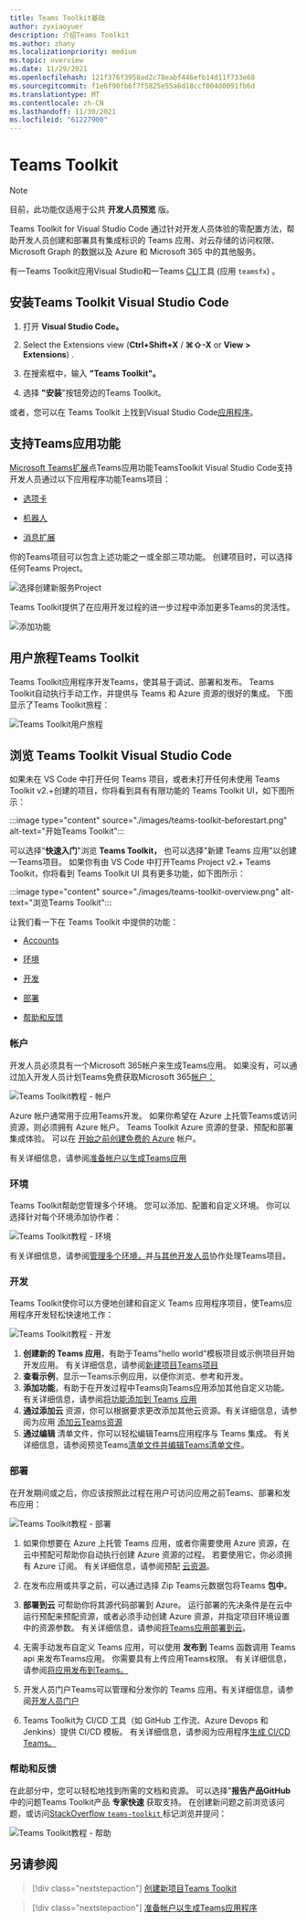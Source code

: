 ```yaml
---
title: Teams Toolkit基础
author: zyxiaoyuer
description: 介绍Teams Toolkit
ms.author: zhany
ms.localizationpriority: medium
ms.topic: overview
ms.date: 11/29/2021
ms.openlocfilehash: 121f376f3958ad2c78eabf446efb14d11f733e68
ms.sourcegitcommit: f1e6f90fb6f7f5825e55a6d18ccf004d0091fb6d
ms.translationtype: MT
ms.contentlocale: zh-CN
ms.lasthandoff: 11/30/2021
ms.locfileid: "61227900"
---
```

# <a name="teams-toolkit"></a>Teams Toolkit

> [!NOTE]
> 目前，此功能仅适用于公共 **开发人员预览** 版。

Teams Toolkit for Visual Studio Code 通过针对开发人员体验的零配置方法，帮助开发人员创建和部署具有集成标识的 Teams 应用、对云存储的访问权限、Microsoft Graph 的数据以及 Azure 和 Microsoft 365 中的其他服务。  

有一Teams Toolkit应用Visual Studio和一Teams [CLI](https://github.com/OfficeDev/TeamsFx/blob/dev/docs/cli/user-manual.md)工具 (应用 `teamsfx`) 。

## <a name="install-the-teams-toolkit-for-visual-studio-code"></a>安装Teams Toolkit Visual Studio Code

1. 打开 **Visual Studio Code。**

1. Select the Extensions view (**Ctrl+Shift+X**  /  **⌘⇧-X** or **View > Extensions**) .

1. 在搜索框中，输入 **"Teams Toolkit"。**

1. 选择 **"安装**"按钮旁边的Teams Toolkit。

或者，您可以在 Teams Toolkit 上找到Visual Studio Code[应用程序](https://marketplace.visualstudio.com/items?itemName=TeamsDevApp.ms-teams-vscode-extension)。

## <a name="support-teams-apps-capabilities"></a>支持Teams应用功能

[Microsoft Teams扩展](../concepts/capabilities-overview.md)点Teams应用功能TeamsToolkit Visual Studio Code支持开发人员通过以下应用程序功能Teams项目：

* [选项卡](../tabs/what-are-tabs.md#microsoft-teams-tabs)

* [机器人](../bots/what-are-bots.md#bots-in-microsoft-teams)

* [消息扩展](../messaging-extensions/what-are-messaging-extensions.md#messaging-extensions) 

你的Teams项目可以包含上述功能之一或全部三项功能。 创建项目时，可以选择任何Teams Project。

![选择创建新服务Project](./images/create-project-capabilities.png)

Teams Toolkit提供了在应用开发过程的进一步过程中添加更多Teams的灵活性。

![添加功能](./images/add-capabilities.png)

## <a name="user-journey-of-teams-toolkit"></a>用户旅程Teams Toolkit

Teams Toolkit应用程序开发Teams，使其易于调试、部署和发布。 Teams Toolkit自动执行手动工作，并提供与 Teams 和 Azure 资源的很好的集成。 下图显示了Teams Toolkit旅程：

![Teams Toolkit用户旅程](./images/teams-toolkit-user-journey.png)

## <a name="take-a-tour-of-teams-toolkit-for-visual-studio-code"></a>浏览 Teams Toolkit Visual Studio Code

如果未在 VS Code 中打开任何 Teams 项目，或者未打开任何未使用 Teams Toolkit v2.+创建的项目，你将看到具有有限功能的 Teams Toolkit UI，如下图所示：

:::image type="content" source="./images/teams-toolkit-beforestart.png" alt-text="开始Teams Toolkit":::

可以选择"**快速入门**"浏览 **Teams Toolkit，** 也可以选择"新建 Teams 应用"以创建一Teams项目。 如果你有由 VS Code 中打开Teams Project v2.+ Teams Toolkit，你将看到 Teams Toolkit UI 具有更多功能，如下图所示：

:::image type="content" source="./images/teams-toolkit-overview.png" alt-text="浏览Teams Toolkit":::

让我们看一下在 Teams Toolkit 中提供的功能：

* [Accounts](#accounts)

* [环境](#environment)

* [开发](#development)

* [部署](#deployment)

* [帮助和反馈](#help-and-feedback)

### <a name="accounts"></a>帐户

开发人员必须具有一个Microsoft 365帐户来生成Teams应用。 如果没有，可以通过加入开发人员计划Teams免费获取Microsoft 365[帐户：](https://developer.microsoft.com/microsoft-365/dev-program)

![Teams Toolkit教程 - 帐户](./images/teams-toolkit-accounts.png)

Azure 帐户通常用于应用Teams开发。 如果你希望在 Azure 上托管Teams或访问资源，则必须拥有 Azure 帐户。 Teams Toolkit Azure 资源的登录、预配和部署集成体验。 可以在 [开始之前创建免费的 Azure](https://azure.microsoft.com/free/) 帐户。

 有关详细信息，请参阅[准备帐户以生成Teams应用](accounts.md)

### <a name="environment"></a>环境

Teams Toolkit帮助您管理多个环境。 您可以添加、配置和自定义环境。 你可以选择针对每个环境添加协作者：

![Teams Toolkit教程 - 环境](./images/teams-toolkit-env.png)

 有关详细信息，请参阅[管理多个环境，](TeamsFx-multi-env.md)并[与其他开发人员](TeamsFx-collaboration.md)协作处理Teams项目。

### <a name="development"></a>开发

Teams Toolkit使你可以方便地创建和自定义 Teams 应用程序项目，使Teams应用程序开发轻松快速地工作： 

![Teams Toolkit教程 - 开发](./images/teams-toolkit-development.png)

1. **创建新的 Teams 应用**，有助于Teams"hello world"模板项目或示例项目开始开发应用。 有关详细信息，请参阅[新建项目Teams项目](create-new-project.md)
1. **查看示例**，显示一Teams示例应用，以便你浏览、参考和开发。
1. **添加功能**，有助于在开发过程中Teams向Teams应用添加其他自定义功能。 有关详细信息，请参阅[将功能添加到 Teams 应用](add-capability.md)
1. **通过添加云** 资源，你可以根据要求更改添加其他云资源。有关详细信息，请参阅为应用 [添加云Teams资源](add-resource.md)
1. **通过编辑** 清单文件，你可以轻松编辑Teams应用程序与 Teams 集成。 有关详细信息，请参阅预览Teams[清单文件并](TeamsFx-manifest-preview.md)[编辑Teams清单文件](TeamsFx-manifest-customization.md)。

### <a name="deployment"></a>部署

在开发期间或之后，你应该按照此过程在用户可访问应用之前Teams、部署和发布应用：

![Teams Toolkit教程 - 部署](./images/teams-toolkit-deployment.png)

1. 如果你想要在 Azure 上托管 Teams 应用，或者你需要使用 Azure 资源，在云中预配可帮助你自动执行创建 Azure 资源的过程。 若要使用它，你必须拥有 Azure 订阅。 有关详细信息，请参阅预配 [云资源](provision.md)。

1. 在发布应用或共享之前，可以通过选择 Zip Teams元数据包将Teams **包中**。

1. **部署到云** 可帮助你将其源代码部署到 Azure。 运行部署的先决条件是在云中运行预配来预配资源，或者必须手动创建 Azure 资源，并指定项目环境设置中的资源参数。 有关详细信息，请参阅[将Teams应用部署到云](deploy.md)。

1. 无需手动发布自定义 Teams 应用，可以使用 **发布到** Teams 函数调用 Teams api 来发布Teams应用。 你需要具有上传应用Teams权限。 有关详细信息，请参阅[将应用发布到Teams。](publish.md)

1. 开发人员门户Teams可以管理和分发你的 Teams 应用。有关详细信息，请参阅[开发人员门户](/microsoftteams/platform/concepts/build-and-test/teams-developer-portal)

1. Teams Toolkit为 CI/CD 工具（如 GitHub 工作流、Azure Devops 和 Jenkins）提供 CI/CD 模板。 有关详细信息，请参阅为应用程序[生成 CI/CD Teams。](use-CICD-template.md)

### <a name="help-and-feedback"></a>帮助和反馈

在此部分中，您可以轻松地找到所需的文档和资源。 可以选择"**报告产品GitHub** 中的问题Teams Toolkit产品 **专家快速** 获取支持。 在创建新问题之前浏览该问题，或访问[StackOverflow `teams-toolkit` ](https://stackoverflow.com/questions/tagged/teams-toolkit)标记浏览并提问：

![Teams Toolkit教程 - 帮助](./images/teams-toolkit-help.png)

## <a name="see-also"></a>另请参阅

> [!div class="nextstepaction"]
> [创建新项目Teams Toolkit](create-new-project.md)

> [!div class="nextstepaction"]
>[准备帐户以生成Teams应用程序](accounts.md)
